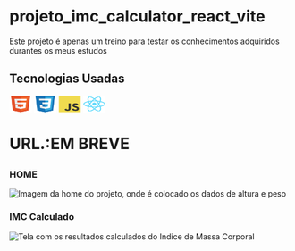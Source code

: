 # projeto_imc_calculator_react_vite
Este projeto é apenas um treino para testar os conhecimentos adquiridos durantes os meus estudos

## Tecnologias Usadas

<p>
  <div style="display: inline_block">
    <img align="center" alt="Ribeiro-JS" height="30" width="40" src="https://raw.githubusercontent.com/devicons/devicon/master/icons/html5/html5-original.svg">
    <img align="center" alt="Ribeiro-JS" height="30" width="40" src="https://raw.githubusercontent.com/devicons/devicon/master/icons/css3/css3-original.svg">
    <img align="center" alt="Ribeiro-JS" height="30" width="40" src="https://raw.githubusercontent.com/devicons/devicon/master/icons/javascript/javascript-original.svg">
    <img align="center" alt="Ribeiro-JS" height="30" width="40" src="https://raw.githubusercontent.com/devicons/devicon/master/icons/react/react-original.svg">
  </div>
</p>

# <p><span>URL.:</span><span>EM BREVE</span></p>

### HOME
<img src="https://camo.githubusercontent.com/b50d36a2cf634846c57f6511899de62efb447e306f0c44b701fdca6d24cdf6ca/68747470733a2f2f692e6962622e636f2f585750586b33312f64657369676e2d686f6d652e6a7067" alt="Imagem da home do projeto, onde é colocado os dados de altura e peso">


### IMC Calculado
<img src="https://camo.githubusercontent.com/a0f9e736ae063b26bc0c274856ead58c358ea0a2eedc77703c5f0ed8b9b4291f/68747470733a2f2f692e6962622e636f2f5957426d6a6e622f63616c63756c617465642e6a7067" alt="Tela com os resultados calculados do Indice de Massa Corporal">
